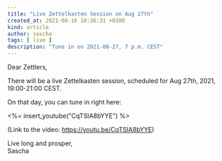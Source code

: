 ```yaml
---
title: "Live Zettelkasten Session on Aug 27th"
created_at: 2021-08-16 10:36:31 +0100
kind: article
author: sascha
tags: [ live ]
description: "Tune in on 2021-08-27, 7 p.m. CEST"
---
```

Dear Zettlers,

There will be a live Zettelkasten session, scheduled for Aug 27th, 2021, 19:00-21:00 CEST.

On that day, you can tune in right here:

<%= insert_youtube("CqTSIA8bYYE") %>

(Link to the video: <https://youtu.be/CqTSIA8bYYE>)

Live long and prosper,<br>
Sascha
